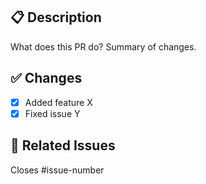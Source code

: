 ## 📋 Description
What does this PR do? Summary of changes.

## ✅ Changes
- [x] Added feature X
- [x] Fixed issue Y

## 🔗 Related Issues
Closes #issue-number
